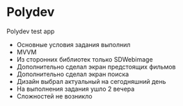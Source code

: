 # Polydev
Polydev test app

- Основные условия задания выполнил
- MVVM
- Из сторонних библиотек только SDWebimage
- Дополнительно сделал экран предстоящих фильмов
- Дополнительно сделал экран поиска
- Дизайн выбрал актуальный на сегодняшний день
- На выполнения задания ушло 2 вечера
- Сложностей не возникло
